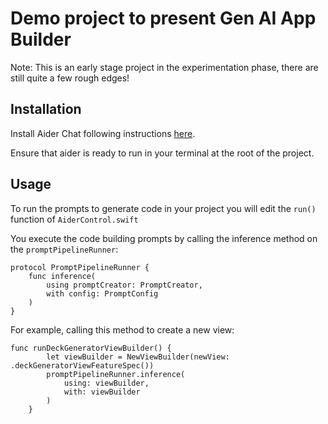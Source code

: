 # Demo project to present Gen AI App Builder

Note: This is an early stage project in the experimentation phase, there are still quite a few rough edges!

## Installation

Install Aider Chat following instructions [here](https://aider.chat/docs/install.html).

Ensure that aider is ready to run in your terminal at the root of the project.

## Usage

To run the prompts to generate code in your project you will edit the `run()` function of `AiderControl.swift`

You execute the code building prompts by calling the inference method on the `promptPipelineRunner`:

```
protocol PromptPipelineRunner {
    func inference(
        using promptCreator: PromptCreator,
        with config: PromptConfig
    )
}
```

For example, calling this method to create a new view:

```
func runDeckGeneratorViewBuilder() {
        let viewBuilder = NewViewBuilder(newView: .deckGeneratorViewFeatureSpec())
        promptPipelineRunner.inference(
            using: viewBuilder,
            with: viewBuilder
        )
    }
```
